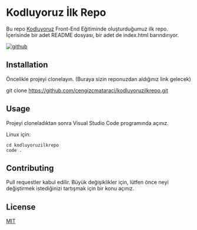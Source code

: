 # Kodluyoruz İlk Repo
Bu repo  [Kodluyoruz](https://www.kodluyoruz.org/)  Front-End Eğitiminde oluşturduğumuz ilk repo. İçerisinde bir adet README dosyası, bir adet de index.html barındırıyor.

[![github](https://picsum.photos/id/693/600/300)](https://picsum.photos/id/693/600/300)

## [](https://github.com/Kodluyoruz/taskforce/blob/main/git/odev1/ornekreadme.md#installation)Installation

Öncelikle projeyi clonelayın. (Buraya sizin reponuzdan aldığınız link gelecek)

git clone https://github.com/cengizcmataraci/kodluyoruzilkrepo.git

## [](https://github.com/Kodluyoruz/taskforce/blob/main/git/odev1/ornekreadme.md#usage)Usage

Projeyi cloneladıktan sonra Visual Studio Code programında açınız.

Linux için:

```
cd kodluyoruzilkrepo
code .

```

## [](https://github.com/Kodluyoruz/taskforce/blob/main/git/odev1/ornekreadme.md#contributing)Contributing

Pull requestler kabul edilir. Büyük değişiklikler için, lütfen önce neyi değiştirmek istediğinizi tartışmak için bir konu açınız.

## [](https://github.com/Kodluyoruz/taskforce/blob/main/git/odev1/ornekreadme.md#license)License

[MIT](https://choosealicense.com/licenses/mit/)